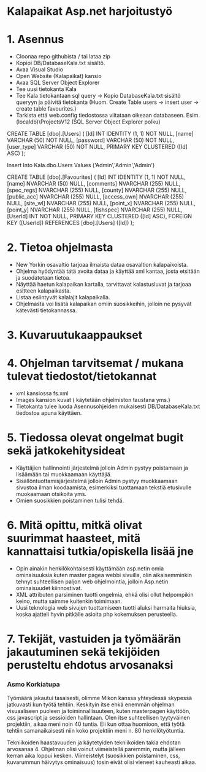 # Kalapaikat Asp.net harjoitustyö

# 1. Asennus 

- Cloonaa repo githubista / tai lataa zip 
- Kopioi DB/DatabaseKala.txt sisältö. 
- Avaa Visual Studio 
- Open Website (Kalapaikat) kansio
- Avaa SQL Server Object Explorer
- Tee uusi tietokanta Kala
- Tee Kala tietokantaan sql query -> Kopio DatabaseKala.txt sisältö queryyn ja päivitä tietokanta (Huom. Create Table users -> insert user -> create table favourites.) 
- Tarkista että web.config tiedostossa viitataan oikeaan databaseen. Esim. (localdb)\ProjectsV12 (SQL Server Object Explorer polku)


CREATE TABLE [dbo].[Users] (
    [Id]        INT          IDENTITY (1, 1) NOT NULL,
    [name]      VARCHAR (50) NOT NULL,
    [password]  VARCHAR (50) NOT NULL,
    [user_type] VARCHAR (50) NOT NULL,
    PRIMARY KEY CLUSTERED ([Id] ASC)
);

Insert Into Kala.dbo.Users Values ('Admin','Admin','Admin')


CREATE TABLE [dbo].[Favourites] (
    [Id]         INT            IDENTITY (1, 1) NOT NULL,
    [name]       NVARCHAR (50)  NULL,
    [comments]   NVARCHAR (255) NULL,
    [spec_regs]  NVARCHAR (255) NULL,
    [county]     NVARCHAR (255) NULL,
    [public_acc] NVARCHAR (255) NULL,
    [access_own] NVARCHAR (255) NULL,
    [site_wl]    NVARCHAR (255) NULL,
    [point_x]    NVARCHAR (255) NULL,
    [point_y]    NVARCHAR (255) NULL,
	[fishspec]    NVARCHAR (255) NULL,
    [UserId]     INT            NOT NULL,
    PRIMARY KEY CLUSTERED ([Id] ASC),
    FOREIGN KEY ([UserId]) REFERENCES [dbo].[Users] ([Id])
);

# 2. Tietoa ohjelmasta

- New Yorkin osavaltio tarjoaa ilmaista dataa osavaltion kalapaikoista.
- Ohjelma hyödyntää tätä avoita dataa ja käyttää xml kantaa, josta etsitään ja suodatetaan tietoa.
- Näyttää haetun kalapaikan kartalla, tarvittavat kalastusluvat ja tarjoaa esitteen kalapaikasta. 
- Listaa esiintyvät kalalajit kalapaikalla.
- Ohjelmasta voi lisätä kalapaikan omiin suosikkeihin, jolloin ne pysyvät kätevästi tietokannassa.

# 3. Kuvaruutukaappaukset

# 4. Ohjelman tarvitsemat / mukana tulevat tiedostot/tietokannat

- xml kansiossa fs.xml
- Images kansion kuvat ( käytetään ohjelmiston taustana yms.)
- Tietokanta tulee luoda Asennusohjeiden mukaisesti DB/DatabaseKala.txt tiedostoa apuna käyttäen. 

# 5. Tiedossa olevat ongelmat bugit sekä jatkokehitysideat

- Käyttäjien hallinnointi järjestelmä jolloin Admin pystyy poistamaan ja lisäämään tai muokkaamaan käyttäjiä.
- Sisällöntuottamisjärjestelmä jolloin Admin pystyy muokkaamaan sivustoa ilman koodaamista, esimerkiksi tuottamaan tekstiä etusivulle muokaamaan otsikoita yms. 
- Omien suosikkien poistaminen tulisi tehdä.

# 6. Mitä opittu, mitkä olivat suurimmat haasteet, mitä kannattaisi tutkia/opiskella lisää jne

- Opin ainakin henkilökohtaisesti käyttämään asp.netin omia ominaisuuksia kuten master pagea webbi sivuilla, olin aikaisemminkin tehnyt suhteellisen paljon web ohjelmointia, jolloin Asp.netin ominaisuudet kiinnostivat.
- XML attributen parsiminen tuotti ongelmia, ehkä olisi ollut helpompikin keino, mutta saimme kuitenkin toimimaan.
- Uusi teknologia web sivujen tuottamiseen tuotti aluksi harmaita hiuksia, koska ajatteli hyvin pitkälle asioita php kokemuksen perusteella.

# 7. Tekijät, vastuiden ja työmäärän jakautuminen sekä tekijöiden perusteltu ehdotus arvosanaksi

### Asmo Korkiatupa

Työmäärä jakautui tasaisesti, olimme Mikon kanssa yhteydessä skypessä jatkuvasti kun työtä tehtiin. Keskityin itse ehkä enemmän ohjelman visuaaliseen puoleen ja toiminnallisuuteen, kuten masterpagen käyttöön, css javascript ja sessioiden hallintaan. Olen itse suhteellisen tyytyväinen projektiin, aikaa meni noin 40 tuntia. Eli kun ottaa huomioon, että työtä tehtiin samanaikaisesti niin koko projektiin meni n. 80 henkilötyötuntia.

Tekniikoiden haastavuuden ja käytetyiden tekniikoiden takia ehdotan arvosanaa 4. Ohjelman olisi voinut viimeistellä paremmin, mutta jälleen kerran aika loppui kesken. Viimeistelyt (suosikkien poistaminen, css, kuvarummun häivytys ominaisuus) tosin eivät olisi vieneet kauheasti aikaa. 
